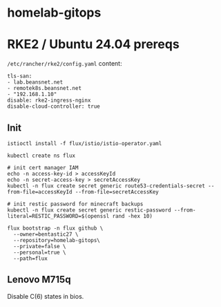 # homelab-gitops

# RKE2 / Ubuntu 24.04 prereqs

`/etc/rancher/rke2/config.yaml` content:

```
tls-san:
- lab.beansnet.net
- remotek8s.beansnet.net
- "192.168.1.10"
disable: rke2-ingress-nginx
disable-cloud-controller: true
```

## Init

```
istioctl install -f flux/istio/istio-operator.yaml

kubectl create ns flux

# init cert manager IAM
echo -n access-key-id > accessKeyId
echo -n secret-access-key > secretAccessKey
kubectl -n flux create secret generic route53-credentials-secret --from-file=accessKeyId --from-file=secretAccessKey

# init restic password for minecraft backups
kubectl -n flux create secret generic restic-password --from-literal=RESTIC_PASSWORD=$(openssl rand -hex 10)

flux bootstrap -n flux github \
  --owner=bentastic27 \
  --repository=homelab-gitops\
  --private=false \
  --personal=true \
  --path=flux
```

## Lenovo M715q

Disable C(6) states in bios.
